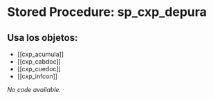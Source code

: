 # Stored Procedure: sp_cxp_depura

## Usa los objetos:
- [[cxp_acumula]]
- [[cxp_cabdoc]]
- [[cxp_cuedoc]]
- [[cxp_infcon]]

*No code available.*
